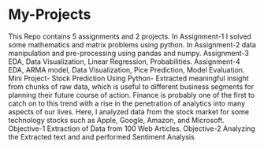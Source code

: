 # My-Projects
 This Repo contains 5 assignments and 2 projects. 
 In Assignment-1 I solved some mathematics and matrix problems using python.
 In Assignment-2 data manipulation and pre-processing using pandas and numpy. 
 Assignment-3 EDA, Data Visualization, Linear Regression, Probabilities. 
 Assignment-4 EDA, ARMA model, Data Visualization, Pice Prediction, Model Evaluation. 
Mini Project- Stock Prediction Using Python-  Extracted meaningful insight from chunks of raw data, which is useful to different business segments for planning their future course of action. Finance is probably one of the first to catch on to this trend with a rise in the penetration of analytics into many aspects of our lives. Here, I analyzed data from the stock market for some technology stocks such as Apple, Google, Amazon, and Microsoft. 
 Objective-1 Extraction of Data from 100 Web Articles.
 Objective-2 Analyzing the Extracted text and and performed Sentiment Analysis

